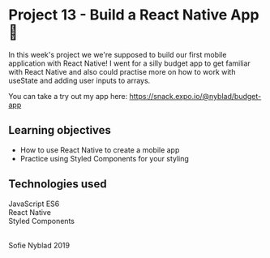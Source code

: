 # Project 13 - Build a React Native App 📱

In this week's project we we're supposed to build our first mobile application with React Native! I went for a silly budget app to get familiar with React Native and also could practise more on how to work with useState and adding user inputs to arrays.

You can take a try out my app here: https://snack.expo.io/@nyblad/budget-app

## Learning objectives
* How to use React Native to create a mobile app
* Practice using Styled Components for your styling

## Technologies used
JavaScript ES6 <br>
React Native<br>
Styled Components

<br>
Sofie Nyblad 2019

